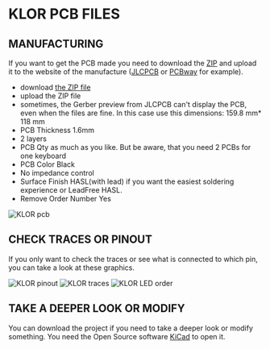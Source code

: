 # KLOR PCB FILES

## MANUFACTURING

If you want to get the PCB made you need to download the [ZIP]
and upload it to the website of the manufacture
([JLCPCB](https://jlcpcb.com/) or [PCBway](https://www.pcbway.com/) for example).

- download [the ZIP file][ZIP]
- upload the ZIP file
- sometimes, the Gerber preview from JLCPCB can't display the PCB,
  even when the files are fine.
  In this case use this dimensions:
  159.8 mm* 118 mm
- PCB Thickness 1.6mm
- 2 layers
- PCB Qty as much as you like. But be aware,
  that you need 2 PCBs for one keyboard
- PCB Color Black
- No impedance control
- Surface Finish HASL(with lead)
  if you want the easiest soldering experience
  or LeadFree HASL.
- Remove Order Number Yes

![KLOR pcb](../docs/images/KLORpcb.png)

## CHECK TRACES OR PINOUT

If you only want to check the traces
or see what is connected to which pin,
you can take a look at these graphics.

![KLOR pinout](../docs/images/KLORpinout.png)
![KLOR traces](../docs/images/KLORtraces.png)
![KLOR LED order](../docs/images/KLOR_LEDorder.png)

## TAKE A DEEPER LOOK OR MODIFY 

You can download the project if you need to take a deeper look or modify something.
You need the Open Source software [KiCad](https://www.kicad.org/) to open it.

[ZIP]: ../PCB/klor1_3/KLOR_1-3_gerbers.zip
